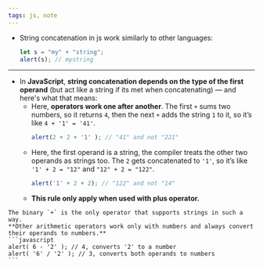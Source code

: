 ```yaml
---
tags: js, note
---
```


- String concatenation in js work similarly to other languages:
	```js
	let s = "my" + "string";
	alert(s); // mystring
	```

---

- In **JavaScript**, **string concatenation depends on the type of the first operand** (but act like a string if its met when concatenating) — and here's what that means:
	- Here, **operators work one after another**. The first `+` sums two numbers, so it returns `4`, then the next `+` adds the string `1` to it, so it’s like `4 + '1' = '41'`.
		```js
		alert(2 + 2 + '1' ); // "41" and not "221"
		```
	- Here, the first operand is a string, the compiler treats the other two operands as strings too. The `2` gets concatenated to `'1'`, so it’s like `'1' + 2 = "12"` and `"12" + 2 = "122"`.
		```js
		alert('1' + 2 + 2); // "122" and not "14"
		```
	- **This rule only apply when used with plus operator.**

````ad-note
The binary `+` is the only operator that supports strings in such a way. 
**Other arithmetic operators work only with numbers and always convert their operands to numbers.**
```javascript
alert( 6 - '2' ); // 4, converts '2' to a number
alert( '6' / '2' ); // 3, converts both operands to numbers
```
